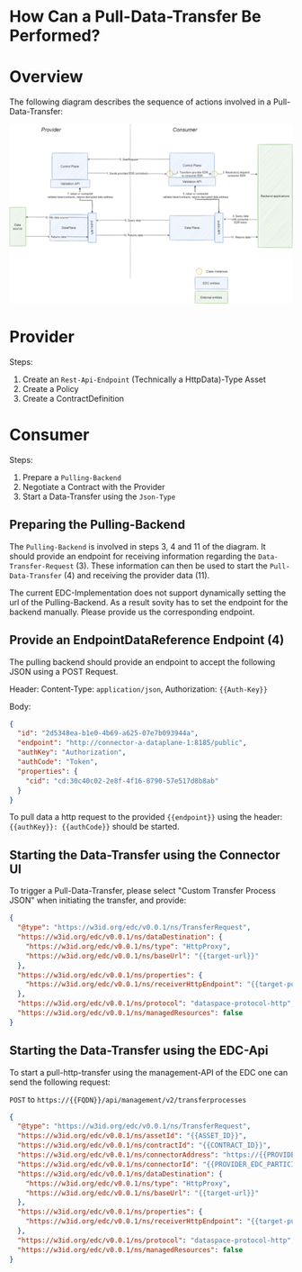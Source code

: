 How Can a Pull-Data-Transfer Be Performed?
========

Overview
========

The following diagram describes the sequence of actions involved in a Pull-Data-Transfer:

![pull-data-transfer.png](images%2Fpull-data-transfer.png)

Provider
========
Steps:
1.  Create an `Rest-Api-Endpoint` (Technically a HttpData)-Type Asset
2.  Create a Policy
3.  Create a ContractDefinition

Consumer
========
Steps:
1. Prepare a `Pulling-Backend`
2. Negotiate a Contract with the Provider
3. Start a Data-Transfer using the `Json-Type`

Preparing the Pulling-Backend
-----------------------------

The `Pulling-Backend` is involved in steps 3, 4 and 11 of the diagram. It should provide an endpoint for receiving information regarding the `Data-Transfer-Request` (3). These information can then be used to start the `Pull-Data-Transfer` (4) and receiving the provider data (11).

The current EDC-Implementation does not support dynamically setting the url of the Pulling-Backend. As a result sovity has to set the endpoint for the backend manually. Please provide us the corresponding endpoint.

Provide an EndpointDataReference Endpoint (4)
---------------------------------------------
The pulling backend should provide an endpoint to accept the following JSON using a POST Request.

Header: Content-Type: `application/json`, Authorization: `{{Auth-Key}}`

Body:
```json
{
  "id": "2d5348ea-b1e0-4b69-a625-07e7b093944a",
  "endpoint": "http://connector-a-dataplane-1:8185/public",
  "authKey": "Authorization",
  "authCode": "Token",
  "properties": {
    "cid": "cd:30c40c02-2e8f-4f16-8790-57e517d8b8ab"
  }
}
```

To pull data a http request to the provided `{{endpoint}}` using the header: `{{authKey}}: {{authCode}}` should be started.

Starting the Data-Transfer using the Connector UI
-------------------------------------------------

To trigger a Pull-Data-Transfer, please select "Custom Transfer Process JSON" when initiating the transfer, and provide:
```json
{
  "@type": "https://w3id.org/edc/v0.0.1/ns/TransferRequest",
  "https://w3id.org/edc/v0.0.1/ns/dataDestination": {
    "https://w3id.org/edc/v0.0.1/ns/type": "HttpProxy",
    "https://w3id.org/edc/v0.0.1/ns/baseUrl": "{{target-url}}"
  },
  "https://w3id.org/edc/v0.0.1/ns/properties": {
    "https://w3id.org/edc/v0.0.1/ns/receiverHttpEndpoint": "{{target-pull-backend-url}}",
  },
  "https://w3id.org/edc/v0.0.1/ns/protocol": "dataspace-protocol-http",
  "https://w3id.org/edc/v0.0.1/ns/managedResources": false
}
```

Starting the Data-Transfer using the EDC-Api
-------------------------------------------------

To start a pull-http-transfer using the management-API of the EDC one can send the following request:

`POST` to `https://{{FQDN}}/api/management/v2/transferprocesses`
```json
{
  "@type": "https://w3id.org/edc/v0.0.1/ns/TransferRequest",
  "https://w3id.org/edc/v0.0.1/ns/assetId": "{{ASSET_ID}}",
  "https://w3id.org/edc/v0.0.1/ns/contractId": "{{CONTRACT_ID}}",
  "https://w3id.org/edc/v0.0.1/ns/connectorAddress": "https://{{PROVIDER_EDC_FQDN}}/api/dsp",
  "https://w3id.org/edc/v0.0.1/ns/connectorId": "{{PROVIDER_EDC_PARTICIPANT_ID}}",
  "https://w3id.org/edc/v0.0.1/ns/dataDestination": {
    "https://w3id.org/edc/v0.0.1/ns/type": "HttpProxy",
    "https://w3id.org/edc/v0.0.1/ns/baseUrl": "{{target-url}}"
  },
  "https://w3id.org/edc/v0.0.1/ns/properties": {
    "https://w3id.org/edc/v0.0.1/ns/receiverHttpEndpoint": "{{target-pull-backend-url}}"
  },
  "https://w3id.org/edc/v0.0.1/ns/protocol": "dataspace-protocol-http",
  "https://w3id.org/edc/v0.0.1/ns/managedResources": false
}
```

